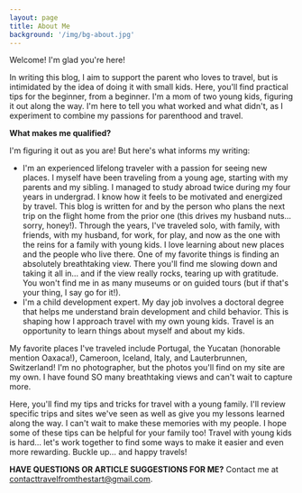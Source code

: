 ```yaml
---
layout: page
title: About Me
background: '/img/bg-about.jpg'
---
```


Welcome! I'm glad you're here!

In writing this blog, I aim to support the parent who loves to travel, but is intimidated by the idea of doing it with small kids. Here, you'll find practical tips for the beginner, from a beginner. I'm a mom of two young kids, figuring it out along the way. I'm here to tell you what worked and what didn't, as I experiment to combine my passions for parenthood and travel. 

**What makes me qualified?**

I'm figuring it out as you are! But here's what informs my writing:

* I'm an experienced lifelong traveler with a passion for seeing new places. I myself have been traveling from a young age, starting with my parents and my sibling. I managed to study abroad twice during my four years in undergrad. I know how it feels to be motivated and energized by travel. This blog is written for and by the person who plans the next trip on the flight home from the prior one (this drives my husband nuts… sorry, honey!). Through the years, I've traveled solo, with family, with friends, with my husband, for work, for play, and now as the one with the reins for a family with young kids. I love learning about new places and the people who live there. One of my favorite things is finding an absolutely breathtaking view. There you'll find me slowing down and taking it all in… and if the view really rocks, tearing up with gratitude. You won't find me in as many museums or on guided tours (but if that's your thing, I say go for it!). 
* I'm a child development expert. My day job involves a doctoral degree that helps me understand brain development and child behavior. This is shaping how I approach travel with my own young kids. Travel is an opportunity to learn things about myself and about my kids. 

My favorite places I've traveled include Portugal, the Yucatan (honorable mention Oaxaca!), Cameroon, Iceland, Italy, and Lauterbrunnen, Switzerland! I'm no photographer, but the photos you'll find on my site are my own. I have found SO many breathtaking views and can't wait to capture more.

Here, you'll find my tips and tricks for travel with a young family. I'll review specific trips and sites we've seen as well as give you my lessons learned along the way.
I can't wait to make these memories with my people. I hope some of these tips can be helpful for your family too! Travel with young kids is hard… let's work together to find some ways to make it easier and even more rewarding. Buckle up… and happy travels!

**HAVE QUESTIONS OR ARTICLE SUGGESTIONS FOR ME?**
Contact me at contacttravelfromthestart@gmail.com. 